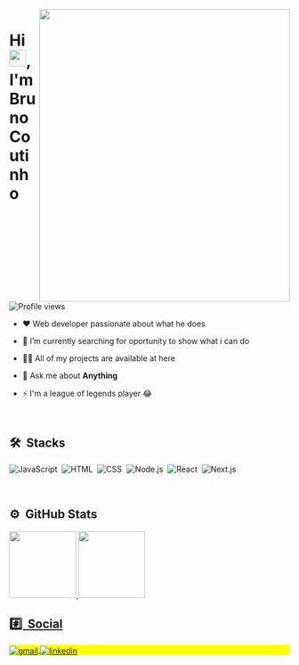 <!--
- 🌱 Estou atualmente me aprofundando em front-end e back-end.
-->
<img align="right" height="525em" width="450em" src="https://i.pinimg.com/originals/c6/3c/ae/c63cae1344766f14d9d184e5aafed065.gif"/>
<h1 align="left">Hi <img src="https://raw.githubusercontent.com/kaueMarques/kaueMarques/master/hi.gif" width="30px">, I'm Bruno Coutinho</h1>
<p align="left"> <img src="https://komarev.com/ghpvc/?username=brunocout&color=blueviolet" alt="Profile views" /> </p>

- ❤️ Web developer passionate about what he does

- 🔭 I’m currently searching for oportunity to show what i can do

- 👨‍💻 All of my projects are available at here

- 💬 Ask me about **Anything**

- ⚡ I'm a league of legends player 😂

<br>

## 🛠 &nbsp;Stacks
 
![JavaScript](https://img.shields.io/badge/-JavaScript-blueviolet?style=flat&logo=javascript)&nbsp;
![HTML](https://img.shields.io/badge/-HTML-blueviolet?style=flat&logo=HTML5)&nbsp;
![CSS](https://img.shields.io/badge/-CSS-blueviolet?style=flat&logo=CSS3&logoColor=1572B6)&nbsp;
![Node.js](https://img.shields.io/badge/-Node.js-blueviolet?style=flat&logo=node.js)&nbsp;
![React](https://img.shields.io/badge/-React-blueviolet?style=flat&logo=react)&nbsp;
![Next.js](https://img.shields.io/badge/-Nextjs-blueviolet?style=flat&logo=next.js)&nbsp;

<br>

## ⚙️ &nbsp;GitHub Stats

<div>
 <a href="https://github.com/brunocout">
 <img height="120em" src="https://github-readme-stats.vercel.app/api?username=brunocout&show_icons=true&theme=radical&include_all_commits=true&count_private=true"/>
 <img height="120em" src="https://github-readme-stats.vercel.app/api/top-langs/?username=brunocout&layout=compact&langs_count=7&theme=radical"/>
</div>


## #️⃣ &nbsp;Social
 
<p align="left" style="background:yellow">
  <a href="mailto:iambrunocout@gmail.com" target="_blank">
   <img align="center" src="https://img.shields.io/badge/-iambrunocout-blueviolet?style=flat&logo=gmail" alt="gmail">
  </a>
  <a href="https://linkedin.com/in/brunocout" target="_blank">
   <img align="center" src="https://img.shields.io/badge/-brunocout-blueviolet?style=flat&logo=linkedin" alt="linkedin"/>
  </a>
</p>
